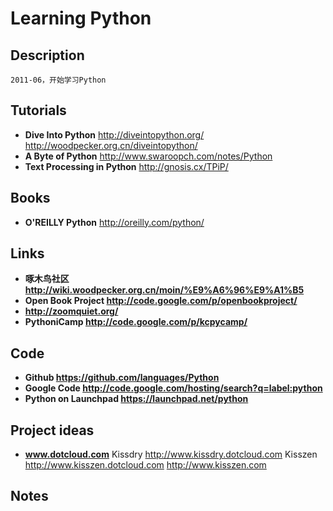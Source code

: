Learning Python
===============

## Description
    2011-06，开始学习Python

## Tutorials
- **Dive Into Python**
    http://diveintopython.org/
    http://woodpecker.org.cn/diveintopython/
- **A Byte of Python**
    http://www.swaroopch.com/notes/Python
- **Text Processing in Python**
    http://gnosis.cx/TPiP/

## Books
- **O'REILLY Python**
    http://oreilly.com/python/

## Links
- **啄木鸟社区 http://wiki.woodpecker.org.cn/moin/%E9%A6%96%E9%A1%B5**
- **Open Book Project http://code.google.com/p/openbookproject/**
- **http://zoomquiet.org/**
- **PythoniCamp http://code.google.com/p/kcpycamp/**

## Code
- **Github https://github.com/languages/Python**
- **Google Code http://code.google.com/hosting/search?q=label:python**
- **Python on Launchpad https://launchpad.net/python**

## Project ideas
- **www.dotcloud.com**
    Kissdry http://www.kissdry.dotcloud.com
    Kisszen http://www.kisszen.dotcloud.com http://www.kisszen.com

## Notes
